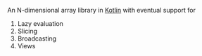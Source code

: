 An N-dimensional array library in [Kotlin](http://kotlin.jetbrains.org/) with eventual support for

1. Lazy evaluation
1. Slicing
1. Broadcasting
1. Views


